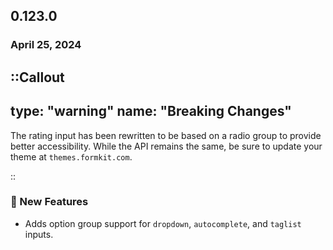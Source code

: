 ## 0.123.0

### April 25, 2024

::Callout
---
type: "warning"
name: "Breaking Changes"
---

The rating input has been rewritten to be based on a radio group to provide better accessibility. While the API remains the same, be sure to update your theme at `themes.formkit.com`.

::

### 💪 New Features

- Adds option group support for `dropdown`, `autocomplete`, and `taglist` inputs.
